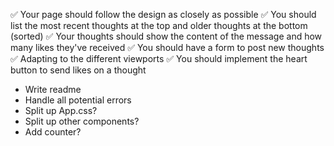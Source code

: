 ✅ Your page should follow the design as closely as possible
✅ You should list the most recent thoughts at the top and older thoughts at the bottom (sorted)
✅ Your thoughts should show the content of the message and how many likes they've received
✅ You should have a form to post new thoughts
✅ Adapting to the different viewports
✅ You should implement the heart button to send likes on a thought

- Write readme
- Handle all potential errors
- Split up App.css?
- Split up other components?
- Add counter?
